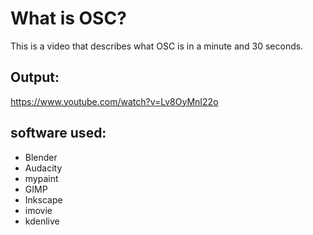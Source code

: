 # What is OSC?
This is a video that describes what OSC is in a minute and 30 seconds.

## Output:
https://www.youtube.com/watch?v=Lv8OyMnI22o

## software used:

* Blender
* Audacity
* mypaint
* GIMP
* Inkscape
* imovie
* kdenlive
